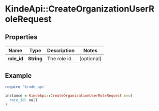 # KindeApi::CreateOrganizationUserRoleRequest

## Properties

| Name | Type | Description | Notes |
| ---- | ---- | ----------- | ----- |
| **role_id** | **String** | The role id. | [optional] |

## Example

```ruby
require 'kinde_api'

instance = KindeApi::CreateOrganizationUserRoleRequest.new(
  role_id: null
)
```

